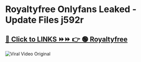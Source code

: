 
 # Royaltyfree Onlyfans Leaked - Update Files j592r

## <h2><a href="https://clipsfans.com/Royaltyfree&ref=git">🔗 Click to LINKS ⏩⏩ 👉 🟢 Royaltyfree </a></h2>

<a href="https://clipsfans.com/Royaltyfree&ref=git" rel="nofollow" data-target="animated-image.originalLink"><img src="https://i.ibb.co.com/xMMVF88/686577567.gif" alt="Viral Video Original" style="max-width: 100%; display: inline-block;" data-target="animated-image.originalImage"></a>

